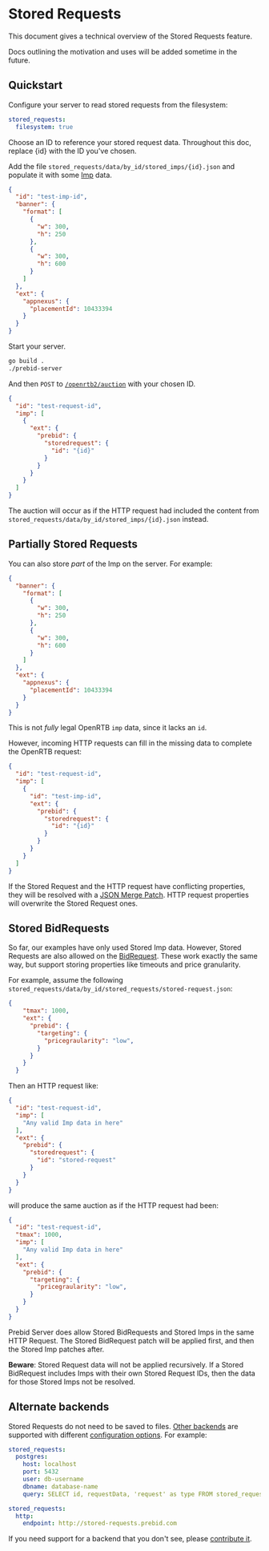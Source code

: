 # Stored Requests

This document gives a technical overview of the Stored Requests feature.

Docs outlining the motivation and uses will be added sometime in the future.

## Quickstart

Configure your server to read stored requests from the filesystem:

```yaml
stored_requests:
  filesystem: true
```

Choose an ID to reference your stored request data. Throughout this doc, replace {id} with the ID you've chosen.

Add the file `stored_requests/data/by_id/stored_imps/{id}.json` and populate it with some [Imp](https://www.iab.com/wp-content/uploads/2016/03/OpenRTB-API-Specification-Version-2-5-FINAL.pdf#page=17) data.

```json
{
  "id": "test-imp-id",
  "banner": {
    "format": [
      {
        "w": 300,
        "h": 250
      },
      {
        "w": 300,
        "h": 600
      }
    ]
  },
  "ext": {
    "appnexus": {
      "placementId": 10433394
    }
  }
}
```

Start your server.

```bash
go build .
./prebid-server
```

And then `POST` to [`/openrtb2/auction`](../endpoints/openrtb2/auction.md) with your chosen ID.

```json
{
  "id": "test-request-id",
  "imp": [
    {
      "ext": {
        "prebid": {
          "storedrequest": {
            "id": "{id}"
          }
        }
      }
    }
  ]
}
```

The auction will occur as if the HTTP request had included the content from `stored_requests/data/by_id/stored_imps/{id}.json` instead.

## Partially Stored Requests

You can also store _part_ of the Imp on the server. For example:

```json
{
  "banner": {
    "format": [
      {
        "w": 300,
        "h": 250
      },
      {
        "w": 300,
        "h": 600
      }
    ]
  },
  "ext": {
    "appnexus": {
      "placementId": 10433394
    }
  }
}
```

This is not _fully_ legal OpenRTB `imp` data, since it lacks an `id`.

However, incoming HTTP requests can fill in the missing data to complete the OpenRTB request:

```json
{
  "id": "test-request-id",
  "imp": [
    {
      "id": "test-imp-id",
      "ext": {
        "prebid": {
          "storedrequest": {
            "id": "{id}"
          }
        }
      }
    }
  ]
}
```

If the Stored Request and the HTTP request have conflicting properties,
they will be resolved with a [JSON Merge Patch](https://tools.ietf.org/html/rfc7386).
HTTP request properties will overwrite the Stored Request ones.

## Stored BidRequests

So far, our examples have only used Stored Imp data. However, Stored Requests
are also allowed on the [BidRequest](https://www.iab.com/wp-content/uploads/2016/03/OpenRTB-API-Specification-Version-2-5-FINAL.pdf#page=15).
These work exactly the same way, but support storing properties like timeouts and price granularity.

For example, assume the following `stored_requests/data/by_id/stored_requests/stored-request.json`:

```json
{
    "tmax": 1000,
    "ext": {
      "prebid": {
        "targeting": {
          "pricegraularity": "low",
        }
      }
    }
  }
```

Then an HTTP request like:

```json
{
  "id": "test-request-id",
  "imp": [
    "Any valid Imp data in here"
  ],
  "ext": {
    "prebid": {
      "storedrequest": {
        "id": "stored-request"
      }
    }
  }
}
```

will produce the same auction as if the HTTP request had been:

```json
{
  "id": "test-request-id",
  "tmax": 1000,
  "imp": [
    "Any valid Imp data in here"
  ],
  "ext": {
    "prebid": {
      "targeting": {
        "pricegraularity": "low",
      }
    }
  }
}
```

Prebid Server does allow Stored BidRequests and Stored Imps in the same HTTP Request.
The Stored BidRequest patch will be applied first, and then the Stored Imp patches after.

**Beware**: Stored Request data will not be applied recursively.
If a Stored BidRequest includes Imps with their own Stored Request IDs,
then the data for those Stored Imps not be resolved.


## Alternate backends

Stored Requests do not need to be saved to files. [Other backends](../../stored_requests/backends) are supported
with different [configuration options](configuration.md). For example:

```yaml
stored_requests:
  postgres:
    host: localhost
    port: 5432
    user: db-username
    dbname: database-name
    query: SELECT id, requestData, 'request' as type FROM stored_requests WHERE id in %REQUEST_ID_LIST% UNION ALL SELECT id, impData, 'imp' as type FROM stored_imps WHERE id in %IMP_ID_LIST%;
```

```yaml
stored_requests:
  http:
    endpoint: http://stored-requests.prebid.com
```

If you need support for a backend that you don't see, please [contribute it](contributing.md).
